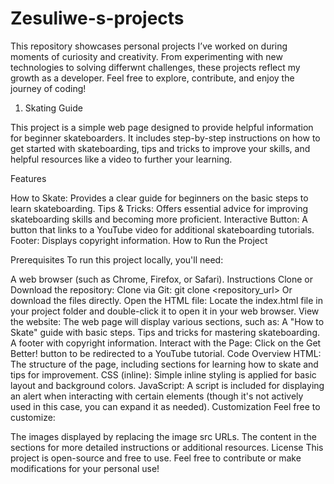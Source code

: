 # Zesuliwe-s-projects
This repository showcases personal projects I’ve worked on during moments of curiosity and creativity. From experimenting with new technologies to solving differwnt challenges, these projects reflect my growth as a developer. Feel free to explore, contribute, and enjoy the journey of coding!


1. Skating Guide

   
This project is a simple web page designed to provide helpful information for beginner skateboarders. It includes step-by-step instructions on how to get started with skateboarding, tips and tricks to improve your skills, and helpful resources like a video to further your learning.

Features

How to Skate: Provides a clear guide for beginners on the basic steps to learn skateboarding.
Tips & Tricks: Offers essential advice for improving skateboarding skills and becoming more proficient.
Interactive Button: A button that links to a YouTube video for additional skateboarding tutorials.
Footer: Displays copyright information.
How to Run the Project

Prerequisites
To run this project locally, you'll need:

A web browser (such as Chrome, Firefox, or Safari).
Instructions
Clone or Download the repository:
Clone via Git:
git clone <repository_url>
Or download the files directly.
Open the HTML file:
Locate the index.html file in your project folder and double-click it to open it in your web browser.
View the website:
The web page will display various sections, such as:
A "How to Skate" guide with basic steps.
Tips and tricks for mastering skateboarding.
A footer with copyright information.
Interact with the Page:
Click on the Get Better! button to be redirected to a YouTube tutorial.
Code Overview
HTML: The structure of the page, including sections for learning how to skate and tips for improvement.
CSS (inline): Simple inline styling is applied for basic layout and background colors.
JavaScript: A script is included for displaying an alert when interacting with certain elements (though it's not actively used in this case, you can expand it as needed).
Customization
Feel free to customize:

The images displayed by replacing the image src URLs.
The content in the sections for more detailed instructions or additional resources.
License
This project is open-source and free to use. Feel free to contribute or make modifications for your personal use!
